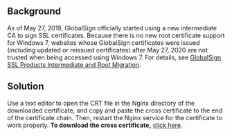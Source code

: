 ## Background
As of May 27, 2019, GlobalSign officially started using a new intermediate CA to sign SSL certificates. Because there is no new root certificate support for Windows 7, websites whose GlobalSign certificates were issued (including updated or reissued certificates) after May 27, 2020 are not trusted when being accessed using Windows 7. For details, see [GlobalSign SSL Products Intermediate and Root Migration](https://support.globalsign.com/ca-certificates/root-certificates/globalsign-ssl-products-intermediate-and-root-migration).

## Solution
Use a text editor to open the CRT file in the Nginx directory of the downloaded certificate, and copy and paste the cross certificate to the end of the certificate chain. Then, restart the Nginx service for the certificate to work properly.
**To download the cross certificate,** [click here](https://ssl-1259259126.cos.ap-nanjing.myqcloud.com/%E4%BA%A4%E5%8F%89%E8%AF%81%E4%B9%A6.zip).
